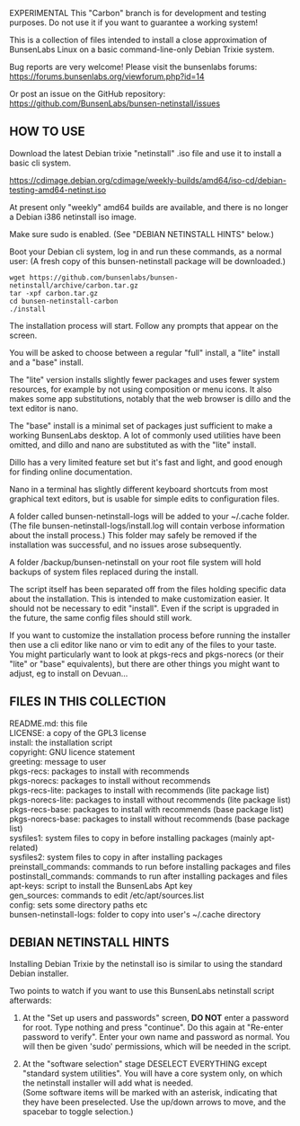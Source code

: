 EXPERIMENTAL
This "Carbon" branch is for development and testing purposes.
Do not use it if you want to guarantee a working system!


This is a collection of files intended to install a close approximation of
BunsenLabs Linux on a basic command-line-only Debian Trixie system.

Bug reports are very welcome! Please visit the bunsenlabs forums:
https://forums.bunsenlabs.org/viewforum.php?id=14

Or post an issue on the GitHub repository:
https://github.com/BunsenLabs/bunsen-netinstall/issues


HOW TO USE
----------

Download the latest Debian trixie "netinstall" .iso file 
and use it to install a basic cli system.

https://cdimage.debian.org/cdimage/weekly-builds/amd64/iso-cd/debian-testing-amd64-netinst.iso

At present only "weekly" amd64 builds are available, 
and there is no longer a Debian i386 netinstall iso image.

Make sure sudo is enabled. (See "DEBIAN NETINSTALL HINTS" below.)

Boot your Debian cli system, log in and run these commands, as a normal user:
(A fresh copy of this bunsen-netinstall package will be downloaded.)

    wget https://github.com/bunsenlabs/bunsen-netinstall/archive/carbon.tar.gz
    tar -xpf carbon.tar.gz
    cd bunsen-netinstall-carbon
    ./install

The installation process will start.
Follow any prompts that appear on the screen.

You will be asked to choose between a regular "full" install, a "lite" install
and a "base" install.

The "lite" version installs slightly fewer packages and uses fewer system resources,
for example by not using composition or menu icons.
It also makes some app substitutions, notably that the web browser is dillo and
the text editor is nano.

The "base" install is a minimal set of packages just sufficient to make
a working BunsenLabs desktop. A lot of commonly used utilities have been omitted,
and dillo and nano are substituted as with the "lite" install.

Dillo has a very limited feature set but it's fast and light, and
good enough for finding online documentation.

Nano in a terminal has slightly different keyboard shortcuts from most graphical
text editors, but is usable for simple edits to configuration files.

A folder called bunsen-netinstall-logs will be added to your ~/.cache folder.
(The file bunsen-netinstall-logs/install.log will contain verbose information
about the install process.)
This folder may safely be removed if the installation was successful, and no
issues arose subsequently.

A folder /backup/bunsen-netinstall on your root file system will hold backups
of system files replaced during the install.

The script itself has been separated off from the files holding specific data
about the installation. This is intended to make customization easier. It
should not be necessary to edit "install". Even if the script is upgraded in
the future, the same config files should still work.

If you want to customize the installation process before running the installer
then use a cli editor like nano or vim to edit any of the files to your taste.
You might particularly want to look at pkgs-recs and pkgs-norecs
(or their "lite" or "base" equivalents), but there are other things
you might want to adjust, eg to install on Devuan...

FILES IN THIS COLLECTION
------------------------

README.md: this file\
LICENSE: a copy of the GPL3 license\
install: the installation script\
copyright: GNU licence statement\
greeting: message to user\
pkgs-recs: packages to install with recommends\
pkgs-norecs: packages to install without recommends\
pkgs-recs-lite: packages to install with recommends (lite package list)\
pkgs-norecs-lite: packages to install without recommends (lite package list)\
pkgs-recs-base: packages to install with recommends (base package list)\
pkgs-norecs-base: packages to install without recommends (base package list)\
sysfiles1: system files to copy in before installing packages (mainly apt-related)\
sysfiles2: system files to copy in after installing packages\
preinstall_commands: commands to run before installing packages and files\
postinstall_commands: commands to run after installing packages and files\
apt-keys: script to install the BunsenLabs Apt key\
gen_sources: commands to edit /etc/apt/sources.list\
config: sets some directory paths etc\
bunsen-netinstall-logs: folder to copy into user's ~/.cache directory

DEBIAN NETINSTALL HINTS
-----------------------

Installing Debian Trixie by the netinstall iso is similar to using the standard
Debian installer.

Two points to watch if you want to use this BunsenLabs netinstall script afterwards:

1) At the "Set up users and passwords" screen, **DO NOT** enter a password for root.
Type nothing and press "continue".
Do this again at "Re-enter password to verify".
Enter your own name and password as normal.
You will then be given 'sudo' permissions, which will be needed in the script.

2) At the "software selection" stage DESELECT EVERYTHING except "standard
system utilities".
You will have a core system only, on which the netinstall installer will add
what is needed.\
(Some software items will be marked with an asterisk, indicating that they have
been preselected. Use the up/down arrows to move, and the spacebar to toggle
selection.)


